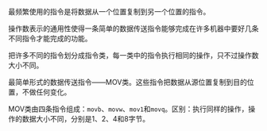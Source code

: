 最频繁使用的指令是将数据从一个位置复制到另一个位置的指令。

操作数表示的通用性使得一条简单的数据传送指令能够完成在许多机器中要好几条不同指令才能完成的功能。

把许多不同的指令划分成指令类，每一类中的指令执行相同的操作，只不过操作数大小不同。

最简单形式的数据传送指令——MOV类。这些指令把数据从源位置复制到目的位置，不做任何变化。

MOV类由四条指令组成：`movb`、`movw`、`mov1`和`movq`。区别：执行同样的操作，操作的数据大小不同，分别是1、2、4和8字节。